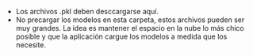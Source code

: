 * Los archivos .pkl deben desccargarse aquí.
* No precargar los modelos en esta carpeta, estos archivos pueden ser muy grandes. La idea es mantener el espacio en la nube lo más chico posible y que la aplicación cargue los modelos a medida que los necesite.